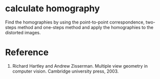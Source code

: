 # calculate homography
Find the homographies by using the point-to-point correspondence, two-steps method and one-steps method and apply the homographies to the distorted images.

# Reference
1. Richard Hartley and Andrew Zisserman. Multiple view geometry in computer vision. Cambridge university press, 2003.
